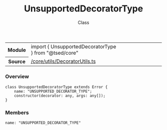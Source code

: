
<header class="symbol-info-header"><h1 id="unsupporteddecoratortype">UnsupportedDecoratorType</h1><label class="symbol-info-type-label class">Class</label></header>
<!-- summary -->
<section class="symbol-info"><table class="is-full-width"><tbody><tr><th>Module</th><td><div class="lang-typescript"><span class="token keyword">import</span> { UnsupportedDecoratorType }&nbsp;<span class="token keyword">from</span>&nbsp;<span class="token string">"@tsed/core"</span></div></td></tr><tr><th>Source</th><td><a href="https://github.com/Romakita/ts-express-decorators/blob/v4.21.0/src//core/utils/DecoratorUtils.ts#L0-L0">/core/utils/DecoratorUtils.ts</a></td></tr></tbody></table></section>
<!-- overview -->


### Overview


<pre><code class="typescript-lang "><span class="token keyword">class</span> UnsupportedDecoratorType <span class="token keyword">extends</span> Error <span class="token punctuation">{</span>
    name<span class="token punctuation">:</span> "UNSUPPORTED_DECORATOR_TYPE"<span class="token punctuation">;</span>
    <span class="token keyword">constructor</span><span class="token punctuation">(</span>decorator<span class="token punctuation">:</span> <span class="token keyword">any</span><span class="token punctuation">,</span> args<span class="token punctuation">:</span> <span class="token keyword">any</span><span class="token punctuation">[</span><span class="token punctuation">]</span><span class="token punctuation">)</span><span class="token punctuation">;</span>
<span class="token punctuation">}</span></code></pre>


<!-- Parameters -->

<!-- Description -->

<!-- Members -->







### Members



<div class="method-overview">
<pre><code class="typescript-lang ">name<span class="token punctuation">:</span> "UNSUPPORTED_DECORATOR_TYPE"</code></pre>
</div>








